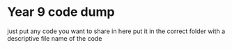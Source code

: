 # Year 9 code dump
just put any code you want to share in here
put it in the correct folder with a descriptive file name of the code
